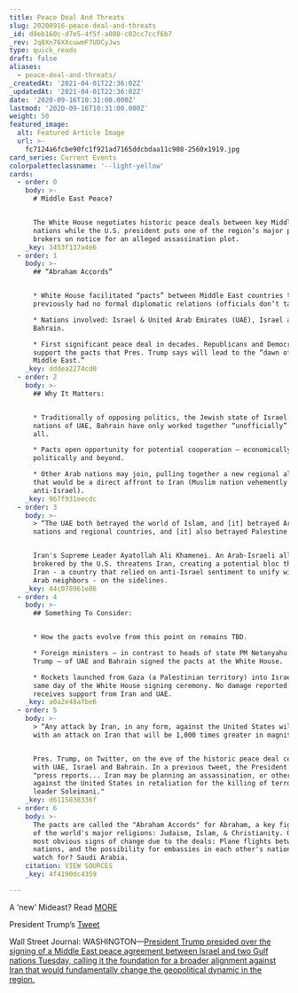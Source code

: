 ```yaml
---
title: Peace Deal And Threats
slug: 20200916-peace-deal-and-threats
_id: d9eb160c-d7e5-4f5f-a080-c02cc7ccf6b7
_rev: Jq8Xn76XXcuwmF7UDCyJws
type: quick_reads
draft: false
aliases:
  - peace-deal-and-threats/
_createdAt: '2021-04-01T22:36:02Z'
_updatedAt: '2021-04-01T22:36:02Z'
date: '2020-09-16T10:31:00.000Z'
lastmod: '2020-09-16T10:31:00.000Z'
weight: 50
featured_image:
  alt: Featured Article Image
  url: >-
    fc7124a6fcbe90fc1f921ad7165ddcbdaa11c908-2560x1919.jpg
card_series: Current Events
colorpaletteclassname: '--light-yellow'
cards:
  - order: 0
    body: >-
      # Middle East Peace?


      The White House negotiates historic peace deals between key Middle Eastern
      nations while the U.S. president puts one of the region’s major power
      brokers on notice for an alleged assassination plot.
    _key: 3453f137a4e6
  - order: 1
    body: >-
      ## “Abraham Accords”


      * White House facilitated “pacts” between Middle East countries that
      previously had no formal diplomatic relations (officials don’t talk/meet).

      * Nations involved: Israel & United Arab Emirates (UAE), Israel and
      Bahrain.

      * First significant peace deal in decades. Republicans and Democrats both
      support the pacts that Pres. Trump says will lead to the “dawn of a new
      Middle East.”
    _key: dddea2274cd0
  - order: 2
    body: >-
      ## Why It Matters:


      * Traditionally of opposing politics, the Jewish state of Israel & Muslim
      nations of UAE, Bahrain have only worked together “unofficially” or not at
      all.

      * Pacts open opportunity for potential cooperation – economically (trade),
      politically and beyond.

      * Other Arab nations may join, pulling together a new regional alliance
      that would be a direct affront to Iran (Muslim nation vehemently
      anti-Israel).
    _key: 967f931eecdc
  - order: 3
    body: >-
      > “The UAE both betrayed the world of Islam, and [it] betrayed Arab
      nations and regional countries, and [it] also betrayed Palestine.”


      Iran's Supreme Leader Ayatollah Ali Khamenei. An Arab-Israeli alliance
      brokered by the U.S. threatens Iran, creating a potential bloc that leaves
      Iran - a country that relied on anti-Israel sentiment to unify with its
      Arab neighbors - on the sidelines.
    _key: 44c078961e86
  - order: 4
    body: >-
      ## Something To Consider:


      * How the pacts evolve from this point on remains TBD.

      * Foreign ministers – in contrast to heads of state PM Netanyahu and Pres.
      Trump – of UAE and Bahrain signed the pacts at the White House.

      * Rockets launched from Gaza (a Palestinian territory) into Israel on the
      same day of the White House signing ceremony. No damage reported. Gaza
      receives support from Iran and UAE.
    _key: a0a2e48afbe6
  - order: 5
    body: >-
      > “Any attack by Iran, in any form, against the United States will be met
      with an attack on Iran that will be 1,000 times greater in magnitude!”


      Pres. Trump, on Twitter, on the eve of the historic peace deal ceremony
      with UAE, Israel and Bahrain. In a previous tweet, the President cited
      "press reports... Iran may be planning an assassination, or other attack,
      against the United States in retaliation for the killing of terrorist
      leader Soleimani."
    _key: d6115838336f
  - order: 6
    body: >-
      The pacts are called the "Abraham Accords" for Abraham, a key figure in 3
      of the world's major religions: Judaism, Islam, & Christianity. One of the
      most obvious signs of change due to the deals: Plane flights between the
      nations, and the possibility for embassies in each other's nations. Who to
      watch for? Saudi Arabia.
    citation: VIEW SOURCES
    _key: 4f4190dc4359

---
```

A ‘new’ Mideast? Read [MORE](https://apnews.com/7544b322a254ebea1693e387d83d9d8b)

President Trump’s [Tweet](https://twitter.com/realDonaldTrump/status/1305704032988622848?s=20)

Wall Street Journal: WASHINGTON—[President Trump presided over the signing of a Middle East peace agreement between Israel and two Gulf nations Tuesday, calling it the foundation for a broader alignment against Iran that would fundamentally change the geopolitical dynamic in the region.](https://www.wsj.com/articles/u-s-israel-u-a-e-bahrain-sign-peace-accord-11600191303?mod=hp_lead_pos11)